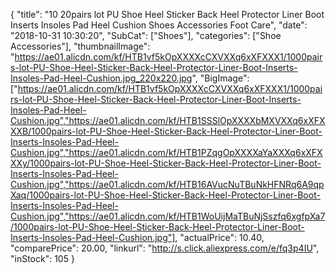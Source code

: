 {
	"title": "10 20pairs lot PU Shoe Heel Sticker Back Heel Protector Liner Boot Inserts Insoles Pad Heel Cushion Shoes Accessories Foot Care",
	"date": "2018-10-31 10:30:20",
	"SubCat": ["Shoes"],
	"categories": ["Shoe Accessories"],
	"thumbnailImage": "https://ae01.alicdn.com/kf/HTB1vf5kOpXXXXcCXVXXq6xXFXXX1/1000pairs-lot-PU-Shoe-Heel-Sticker-Back-Heel-Protector-Liner-Boot-Inserts-Insoles-Pad-Heel-Cushion.jpg_220x220.jpg",
	"BigImage": ["https://ae01.alicdn.com/kf/HTB1vf5kOpXXXXcCXVXXq6xXFXXX1/1000pairs-lot-PU-Shoe-Heel-Sticker-Back-Heel-Protector-Liner-Boot-Inserts-Insoles-Pad-Heel-Cushion.jpg","https://ae01.alicdn.com/kf/HTB1SSSlOpXXXXbMXVXXq6xXFXXXB/1000pairs-lot-PU-Shoe-Heel-Sticker-Back-Heel-Protector-Liner-Boot-Inserts-Insoles-Pad-Heel-Cushion.jpg","https://ae01.alicdn.com/kf/HTB1PZqgOpXXXXaYaXXXq6xXFXXXy/1000pairs-lot-PU-Shoe-Heel-Sticker-Back-Heel-Protector-Liner-Boot-Inserts-Insoles-Pad-Heel-Cushion.jpg","https://ae01.alicdn.com/kf/HTB16AVucNuTBuNkHFNRq6A9qpXaq/1000pairs-lot-PU-Shoe-Heel-Sticker-Back-Heel-Protector-Liner-Boot-Inserts-Insoles-Pad-Heel-Cushion.jpg","https://ae01.alicdn.com/kf/HTB1WoUijMaTBuNjSszfq6xgfpXa7/1000pairs-lot-PU-Shoe-Heel-Sticker-Back-Heel-Protector-Liner-Boot-Inserts-Insoles-Pad-Heel-Cushion.jpg"],
	"actualPrice": 10.40,
	"comparePrice": 20.00,
	"linkurl": "http://s.click.aliexpress.com/e/fq3p4IU",
	"inStock": 105
}
